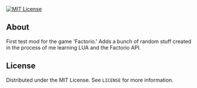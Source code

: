 <!-- PROJECT SHIELDS -->
[![MIT License][license-shield]][license-url]

<!-- ABOUT -->
## About
First test mod for the game 'Factorio.'
Adds a bunch of random stuff created in the process of me learning LUA and the Factorio API.

<!-- LICENSE -->
## License
Distributed under the MIT License. See `LICENSE` for more information.

<!-- MARKDOWN LINKS & IMAGES -->
[license-shield]: https://img.shields.io/badge/license-MIT-blue.svg?style=flat-square
[license-url]: https://choosealicense.com/licenses/mit